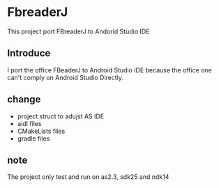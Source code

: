 # FbreaderJ
This project port FBreaderJ to Andorid Studio IDE

## Introduce
I port the office FBeaderJ to Android Studio IDE because the office one can't comply on Android Studio Directly.

## change
* project struct to adujst AS IDE
* aidl files
* CMakeLists files
* gradle files

## note
The project only test and run on as2.3, sdk25 and ndk14
